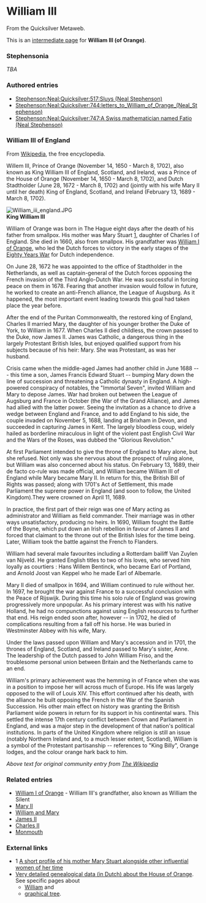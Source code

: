 
# William III

From the Quicksilver Metaweb.

This is an [intermediate page](/metaweb-intermediate-page) for 
**William III (of Orange)**.

### Stephensonia


*TBA*

### Authored entries


* [Stephenson:Neal:Quicksilver:517:Sluys (Neal Stephenson)](/stephenson-neal-quicksilver-517-sluys-neal-stephenson)
* [Stephenson:Neal:Quicksilver:744:letters\_to\_William\_of\_Orange\_(Neal\_Stephenson)](/stephenson-neal-quicksilver-744-letters-to-william-of-orange-neal-stephenson)
* [Stephenson:Neal:Quicksilver:747:A Swiss mathematician named Fatio (Neal Stephenson)](/stephenson-neal-quicksilver-747-a-swiss-mathematician-named-fatio-neal-stephenson)


### William III of England


From [Wikipedia](/http-en-wikipedia-org), the free encyclopedia. 

Willem III, Prince of Orange (November 14, 1650 - March 8, 1702), also known as King William III of England, Scotland, and Ireland, was a Prince of the House of Orange (November 14, 1650 - March 8, 1702), and Dutch Stadtholder (June 28, 1672 - March 8, 1702) and (jointly with his wife Mary II until her death) King of England, Scotland, and Ireland (February 13, 1689 - March 8, 1702). 

![William_iii_england.JPG](/https://web.archive.org/web/20060725223342im_/http://en.wikipedia.org/upload/b/b6/William_iii_england.JPG)  
**King William III**

William of Orange was born in The Hague eight days after the death of his father from smallpox. His mother was Mary Stuart [1](/http-www-guide2womenleaders-com-womeninpower-womeninpower1640-htm), daughter of Charles I of England. She died in 1660, also from smallpox. His grandfather was [William I of Orange](/william-i-of-orange), who led the Dutch forces to victory in the early stages of the [Eighty Years War](/eighty-years-war) for Dutch independence.

On June 28, 1672 he was appointed to the office of Stadtholder in the Netherlands, as well as captain-general of the Dutch forces opposing the French invasion of the Third Anglo-Dutch War. He was successful in forcing peace on them in 1678. Fearing that another invasion would follow in future, he worked to create an anti-French alliance, the League of Augsburg. As it happened, the most important event leading towards this goal had taken place the year before. 

After the end of the Puritan Commonwealth, the restored king of England, Charles II married Mary, the daughter of his younger brother the Duke of York, to William in 1677. When Charles II died childless, the crown passed to the Duke, now James II. James was Catholic, a dangerous thing in the largely Protestant British Isles, but enjoyed qualified support from his subjects because of his heir: Mary. She was Protestant, as was her husband. 

Crisis came when the middle-aged James had another child in June 1688 --- this time a son, James Francis Edward Stuart -- bumping Mary down the line of succession and threatening a Catholic dynasty in England. A high-powered conspiracy of notables, the "Immortal Seven", invited William and Mary to depose James. War had broken out between the League of Augsburg and France in October (the War of the Grand Alliance), and James had allied with the latter power. Seeing the invitation as a chance to drive a wedge between England and France, and to add England to his side, the couple invaded on November 5, 1688, landing at Brixham in Devon, and succeeded in capturing James in Kent. The largely bloodless coup, widely hailed as borderline miraculous in light of the violent past English Civil War and the Wars of the Roses, was dubbed the "Glorious Revolution." 

At first Parliament intended to give the throne of England to Mary alone, but she refused. Not only was she nervous about the prospect of ruling alone, but William was also concerned about his status. On February 13, 1689, their de facto co-rule was made official, and William became William III of England while Mary became Mary II. In return for this, the British Bill of Rights was passed; along with 1701's Act of Settlement, this made Parliament the supreme power in England (and soon to follow, the United Kingdom).They were crowned on April 11, 1689. 

In practice, the first part of their reign was one of Mary acting as administrator and William as field commander. Their marriage was in other ways unsatisfactory, producing no heirs. In 1690, William fought the Battle of the Boyne, which put down an Irish rebellion in favour of James II and forced that claimant to the throne out of the British Isles for the time being. Later, William took the battle against the French to Flanders. 

William had several male favourites including a Rotterdam bailiff Van Zuylen van Nijveld. He granted English titles to two of his loves, who served him loyally as courtiers : Hans Willem Bentinck, who became Earl of Portland, and Arnold Joost van Keppel who he made Earl of Albemarle. 

Mary II died of smallpox in 1694, and William continued to rule without her. In 1697, he brought the war against France to a successful conclusion with the Peace of Rijswijk. During this time his solo rule of England was growing progressively more unpopular. As his primary interest was with his native Holland, he had no compunctions against using English resources to further that end. His reign ended soon after, however -- in 1702, he died of complications resulting from a fall off his horse. He was buried in Westminster Abbey with his wife, Mary. 

Under the laws passed upon William and Mary's accession and in 1701, the thrones of England, Scotland, and Ireland passed to Mary's sister, Anne. The leadership of the Dutch passed to John William Friso, and the troublesome personal union between Britain and the Netherlands came to an end. 

William's primary achievement was the hemming in of France when she was in a position to impose her will across much of Europe. His life was largely opposed to the will of Louis XIV. This effort continued after his death, with the alliance he built opposing the French in the War of the Spanish Succession. His other main effect on history was granting the British Parliament wide powers in return for its support in his continental wars. This settled the intense 17th century conflict between Crown and Parliament in England, and was a major step in the development of that nation's political institutions. In parts of the United Kingdom where religion is still an issue (notably Northern Ireland and, to a much lesser extent, Scotland), William is a symbol of the Protestant partisanship -- references to "King Billy", Orange lodges, and the colour orange hark back to him. 

*Above text for original community entry from [The Wikipedia](/http-www-wikipedia-org)*

### Related entries


* [William I of Orange](/william-i-of-orange) - William III's grandfather, also known as William the Silent
* [Mary II](/mary-ii)
* [William and Mary](/william-and-mary)
* [James II](/james-ii)
* [Charles II](/charles-ii)
* [Monmouth](/monmouth)


### External links


* 1 [A short profile of his mother Mary Stuart alongside other influential women of her time](/http-www-guide2womenleaders-com-womeninpower-womeninpower1640-htm)
* [Very detailed genealogical data (in Dutch) about the House of Orange](/http-members-home-nl-pushkar). See specific pages about
	+ [William](/http-members-home-nl-pushkar-oranje6-html) and
	+ [graphical tree](/http-members-home-nl-pushkar-walrami-htm).
